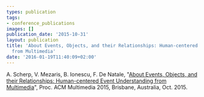 ```yaml
---
types: publication
tags:
- conference_publications
images: []
publication_date: '2015-10-31'
layout: publication
title: 'About Events, Objects, and their Relationships: Human-centered Event Understanding
  from Multimedia'
date: '2016-01-19T11:40:09+02:00'
---
```

<p>A. Scherp, V. Mezaris, B. Ionescu, F. De Natale, "<a href="http://www.iti.gr/~bmezaris/publications/mm15_huevent.pdf">About Events, Objects, and their Relationships: Human-centered Event Understanding from Multimedia</a>", Proc. ACM Multimedia 2015, Brisbane, Australia, Oct. 2015.</p>
